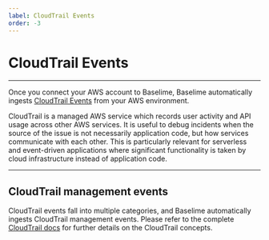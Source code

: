 ```yaml
---
label: CloudTrail Events
order: -3
---
```


# CloudTrail Events

---

Once you connect your AWS account to Baselime, Baselime automatically ingests [CloudTrail Events](https://aws.amazon.com/cloudtrail/) from your AWS environment.

CloudTrail is a managed AWS service which records user activity and API usage across other AWS services. It is useful to debug incidents when the source of the issue is not necessarily application code, but how services communicate with each other. This is particularly relevant for serverless and event-driven applications where significant functionality is taken by cloud infrastructure instead of application code.

---

## CloudTrail management events

CloudTrail events fall into multiple categories, and Baselime automatically ingests CloudTrail management events. Please refer to the complete [CloudTrail docs](https://docs.aws.amazon.com/awscloudtrail/latest/userguide/cloudtrail-concepts.html) for further details on the CloudTrail concepts. 

